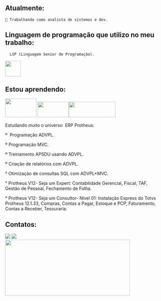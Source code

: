   ## Atualmente: 
    🔭 Trabalhando como analista de sistemas e dev.
   ## Linguagem de programação que  utilizo no meu trabalho:
      LSP (Linguagem Senior de Programação).
   <img src="https://cdn.ead.guru/6272/media/public/Logo_Linkedin_x78McpQ.png" width="50" height="50"/> 
   
## Estou aprendendo:

<img src="https://inforchannel.com.br/wp-content/uploads/2021/03/e2d2f80e-java-logo-1.png" width="100" height="60"/> <img src="https://bluecast.com.br/wp-content/uploads/2021/11/Bluecast-IT-Outsourcing-ADVPL.jpg" width="100" height="50"><img src="https://brainbox.com.br/wp-content/uploads/2021/12/cropped-prhotheus_logo.png" width="150" height="50"/>

Estudando muito o universo  ERP Protheus:

º  Programação ADVPL.

º Programação MVC.

º Treinamento APSDU usando ADVPL.

º Criação de relatórios com ADVPL.

° Otimização de consultas SQL com ADVPL+MVC.

° Protheus V12- Seja um Expert: Contabilidade Gerencial, Fiscal, TAF, Gestão de Pessoal, Fechamento de Folha.

° Protheus V12- Seja um Consultor- Nível 01: Instalação Express do Totvs Protheus 12.1.33, Compras, Contas a Pagar, Estoque e PCP, Faturamento, Contas a Receber, Tesouraria.
## Contatos:

<div>
<a href = "mailto:andersonabreurabelo.9@gmail.com"><img src="https://img.shields.io/badge/Gmail-D14836?style=for-the-badge&logo=gmail&logoColor=white" target="_blank"></a>
<a href="https://www.linkedin.com/in/anderson-abreu-rabelo-8248061a9/" target="_blank"><img src="https://img.shields.io/badge/-LinkedIn-%230077B5?style=for-the-badge&logo=linkedin&logoColor=white" target="_blank"></a>   
</div>

<img height="180em" width="400em" src="https://camo.githubusercontent.com/21df483e443cdda45466fc751731b0970c4edf701794424028d0a75e8b60ee9d/68747470733a2f2f6769746875622d726561646d652d73746174732e76657263656c2e6170702f6170692f746f702d6c616e67732f3f757365726e616d653d57696c6c69616d446f7353616e746f73266c61796f75743d636f6d70616374266c616e67735f636f756e743d37267468656d653d64726163756c61" data-canonical-src="https://github-readme-stats.vercel.app/api/top-langs/?username=anderasd100&amp;layout=compact&amp;langs_count=7&amp;theme=dracula" style="max-width: 100%;">
